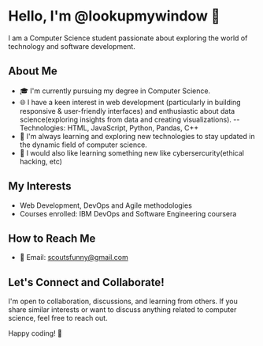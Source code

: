 # Hello, I'm @lookupmywindow 👋

I am a Computer Science student passionate about exploring the world of technology and software development.

## About Me

- 🎓 I'm currently pursuing my degree in Computer Science.
- 🌐 I have a keen interest in web development (particularly in building responsive & user-friendly interfaces) and enthusiastic about data science(exploring insights from data and creating visualizations).
      --Technologies: HTML, JavaScript, Python, Pandas, C++
- 🌱 I'm always learning and exploring new technologies to stay updated in the dynamic field of computer science.
- 🚀 I would also like learning something new like cybersercurity(ethical hacking, etc)
  
## My Interests

- Web Development, DevOps and Agile methodologies
- Courses enrolled: IBM DevOps and Software Engineering coursera

## How to Reach Me

- 📧 Email: scoutsfunny@gmail.com

## Let's Connect and Collaborate!

I'm open to collaboration, discussions, and learning from others. If you share similar interests or want to discuss anything related to computer science, feel free to reach out.

Happy coding! 🚀

<!---
lookupmywindow/lookupmywindow is a ✨ special ✨ repository because its `README.md` (this file) appears on your GitHub profile.
You can click the Preview link to take a look at your changes.
--->

